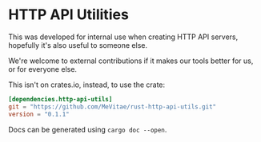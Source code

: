 # HTTP API Utilities

This was developed for internal use when creating HTTP API servers, hopefully it's also useful to someone else.

We're welcome to external contributions if it makes our tools better for us, or for everyone else.

This isn't on crates.io, instead, to use the crate:

```toml
[dependencies.http-api-utils]
git = "https://github.com/MeVitae/rust-http-api-utils.git"
version = "0.1.1"
```

Docs can be generated using `cargo doc --open`.
